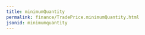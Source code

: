 ```yaml
---
title: minimumQuantity
permalink: finance/TradePrice.minimumQuantity.html
jsonid: minimumquantity
---
```

